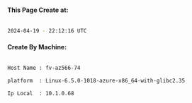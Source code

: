 
   
#### This Page Create at:

```bash

2024-04-19 - 22:12:16 UTC

```

#### Create By Machine:

```bash

Host Name : fv-az566-74

platform  : Linux-6.5.0-1018-azure-x86_64-with-glibc2.35

Ip Local  : 10.1.0.68

```

